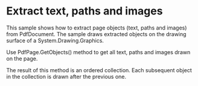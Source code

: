 # Extract text, paths and images
This sample shows how to extract page objects (text, paths and images) from PdfDocument. The sample draws extracted objects on the drawing surface of a System.Drawing.Graphics.

Use PdfPage.GetObjects() method to get all text, paths and images drawn on the page.

The result of this method is an ordered collection. Each subsequent object in the collection is drawn after the previous one.